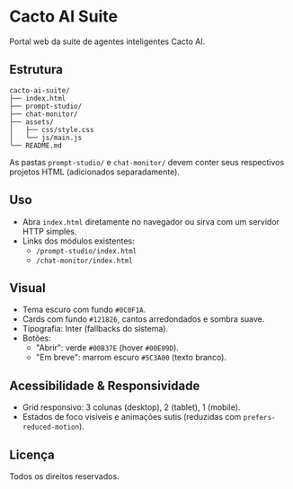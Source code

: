 # Cacto AI Suite

Portal web da suite de agentes inteligentes Cacto AI.

## Estrutura

```
cacto-ai-suite/
├── index.html
├── prompt-studio/
├── chat-monitor/
├── assets/
│   ├── css/style.css
│   └── js/main.js
└── README.md
```

As pastas `prompt-studio/` e `chat-monitor/` devem conter seus respectivos projetos HTML (adicionados separadamente).

## Uso

- Abra `index.html` diretamente no navegador ou sirva com um servidor HTTP simples.
- Links dos módulos existentes:
  - `/prompt-studio/index.html`
  - `/chat-monitor/index.html`

## Visual

- Tema escuro com fundo `#0C0F1A`.
- Cards com fundo `#121826`, cantos arredondados e sombra suave.
- Tipografia: Inter (fallbacks do sistema).
- Botões:
  - "Abrir": verde `#00B37E` (hover `#00E09D`).
  - "Em breve": marrom escuro `#5C3A00` (texto branco).

## Acessibilidade & Responsividade

- Grid responsivo: 3 colunas (desktop), 2 (tablet), 1 (mobile).
- Estados de foco visíveis e animações sutis (reduzidas com `prefers-reduced-motion`).

## Licença

Todos os direitos reservados.

